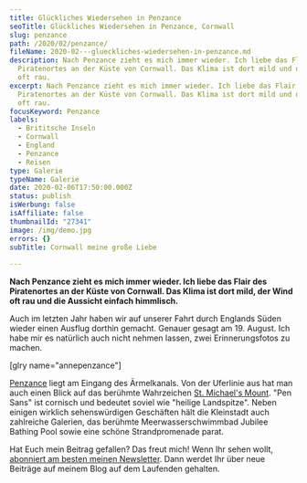```yaml
---
title: Glückliches Wiedersehen in Penzance
seoTitle: Glückliches Wiedersehen in Penzance, Cornwall
slug: penzance
path: /2020/02/penzance/
fileName: 2020-02---glueckliches-wiedersehen-in-penzance.md
description: Nach Penzance zieht es mich immer wieder. Ich liebe das Flair des
  Piratenortes an der Küste von Cornwall. Das Klima ist dort mild und der Wind
  oft rau.
excerpt: Nach Penzance zieht es mich immer wieder. Ich liebe das Flair des
  Piratenortes an der Küste von Cornwall. Das Klima ist dort mild und der Wind
  oft rau.
focusKeyword: Penzance
labels:
  - Brititsche Inseln
  - Cornwall
  - England
  - Penzance
  - Reisen
type: Galerie
typeName: Galerie
date: 2020-02-06T17:50:00.000Z
status: publish
isWerbung: false
isAffiliate: false
thumbnailId: "27341"
image: /img/demo.jpg
errors: {}
subTitle: Cornwall meine große Liebe
  
---
```


**Nach Penzance zieht es mich immer wieder. Ich liebe das Flair des Piratenortes
an der Küste von Cornwall. Das Klima ist dort mild, der Wind oft rau und die
Aussicht einfach himmlisch.**

Auch im letzten Jahr haben wir auf unserer Fahrt durch Englands Süden wieder
einen Ausflug dorthin gemacht. Genauer gesagt am 19. August. Ich habe mir es
natürlich auch nicht nehmen lassen, zwei Erinnerungsfotos zu machen.

[glry name="annepenzance"]

[Penzance](/2009/05/penzance-cornwall-15-05-2009/) liegt am Eingang des
Ärmelkanals. Von der Uferlinie aus hat man auch einen Blick auf das berühmte
Wahrzeichen [St. Michael's Mount](/2020/01/st-michaels-mount-marazion/). "Pen
Sans" ist cornisch und bedeutet soviel wie "heilige Landspitze". Neben einigen
wirklich sehenswürdigen Geschäften hält die Kleinstadt auch zahlreiche Galerien,
das berühmte Meerwasserschwimmbad Jubilee Bathing Pool sowie eine schöne
Strandpromenade parat.

Hat Euch mein Beitrag gefallen? Das freut mich! Wenn Ihr sehen wollt,
[abonniert am besten meinen Newsletter](#newsletter). Dann werdet Ihr über neue
Beiträge auf meinem Blog auf dem Laufenden gehalten.

  